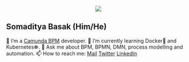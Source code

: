 <p align="center"><img src="https://i.imgur.com/A6bWGFl.gif"/></p>

## Somaditya Basak (Him/He)
🔭 I’m a [Camunda BPM](https://github.com/camunda) developer.
🌱 I’m currently learning Docker:whale: and Kubernetes☸.
💬 Ask me about BPM, BPMN, DMN, process modelling and automation.
📫 How to reach me: [Mail](mailto:somaditya@outlook.com) [Twitter](https://twitter.com/binary_hash) [LinkedIn](https://www.linkedin.com/in/somadityabasak/)

<!--
**somaditya/somaditya** is a ✨ _special_ ✨ repository because its `README.md` (this file) appears on your GitHub profile.

Here are some ideas to get you started:

- 🔭 I’m currently working on ...
- 🌱 I’m currently learning ...
- 👯 I’m looking to collaborate on ...
- 🤔 I’m looking for help with ...
- 💬 Ask me about ...
- 📫 How to reach me: ...
- 😄 Pronouns: ...
- ⚡ Fun fact: ...
-->
